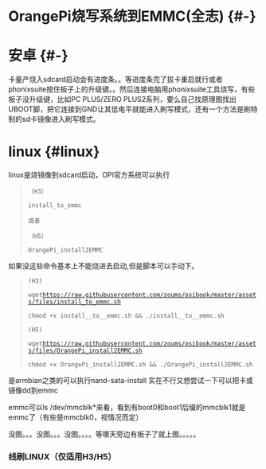 # OrangePi烧写系统到EMMC\(全志\) {#-}

# 安卓 {#-}

卡量产烧入sdcard启动会有进度条。。等进度条完了拔卡重启就行或者phonixsuite按住板子上的升级键。。然后连接电脑用phonixsuite工具烧写，有些板子没升级键，比如PC PLUS/ZERO PLUS2系列，要么自己找原理图找出UBOOT脚，把它连接到GND让其低电平就能进入刷写模式，还有一个方法是刷特制的sd卡镜像进入刷写模式。

# linux {#linux}

linux是烧镜像到sdcard启动，OPI官方系统可以执行

> `（H3）`
>
> `install_to_emmc`
>
> `或者`
>
> `（H5）`
>
> `OrangePi_install2EMMC`

如果没这些命令基本上不能烧进去启动,但是脚本可以手动下。

> `(H3)`
>
> `wget`[`https://raw.githubusercontent.com/zoums/osibook/master/assets/files/install_to_emmc.sh`](https://raw.githubusercontent.com/zoums/osibook/master/assets/files/install_to_emmc.sh)
>
> `chmod +x install__to__emmc.sh && ./install__to__emmc.sh`
>
> `(H5)`
>
> `wget`[`https://raw.githubusercontent.com/zoums/osibook/master/assets/files/OrangePi_install2EMMC.sh`](https://raw.githubusercontent.com/zoums/osibook/master/assets/files/OrangePi_install2EMMC.sh)
>
> `chmod +x OrangePi_install2EMMC.sh && ./OrangePi_install2EMMC.sh`

是armbian之类的可以执行nand-sata-install 实在不行又想尝试一下可以把卡或镜像dd到emmc

emmc可以ls /dev/mmcblk\*来看，看到有boot0和boot1后缀的mmcblk1就是emmc了（有些是mmcblk0，视情况而定）

没图。。。没图。。。没图。。。。等哪天旁边有板子了就上图。。。。。

### 线刷LINUX（仅适用H3/H5）



